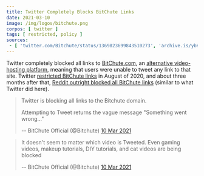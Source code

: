 ```yaml
---
title: Twitter Completely Blocks BitChute Links
date: 2021-03-10
image: /img/logos/bitchute.png
corpos: [ twitter ]
tags: [ restricted, policy ]
sources:
 - [ 'twitter.com/Bitchute/status/1369823699843510273', 'archive.is/ybK7G' ]
---
```


Twitter completely blocked all links to [BitChute.com](https://bitchute.com/),
an [alternative video-hosting platform](/alt/video-hosting/), meaning that
users were unable to tweet any link to that site. Twitter [restricted BitChute
links](/e/twitter-restricts-bitchute-links/) in August of 2020, and about three
months after that, [Reddit outright blocked all BitChute
links](/e/reddit-blocks-bitchute-links/) (similar to what Twitter did here).

> Twitter is blocking all links to the Bitchute domain. 
>
> Attempting to Tweet returns the vague message "Something went wrong..."
>
> -- BitChute Official (@Bitchute) [10 Mar 2021](https://archive.is/ybK7G)

> It doesn't seem to matter which video is Tweeted. Even gaming videos, makeup
> tutorials, DIY tutorials, and cat videos are being blocked
>
> -- BitChute Official (@Bitchute) [10 Mar 2021](https://archive.is/ybK7G#selection-3805.0-3805.135)

